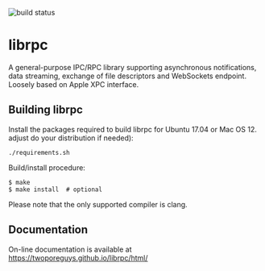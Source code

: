 ![build status](https://travis-ci.org/twoporeguys/librpc.svg?branch=master)

# librpc

A general-purpose IPC/RPC library supporting asynchronous notifications,
data streaming, exchange of file descriptors and WebSockets endpoint.
Loosely based on Apple XPC interface.

## Building librpc

Install the packages required to build librpc for Ubuntu 17.04 or Mac OS 12.
adjust do your distribution if needed):

```
./requirements.sh
```

Build/install procedure:

```
$ make
$ make install  # optional
```

Please note that the only supported compiler is clang.

## Documentation

On-line documentation is available at https://twoporeguys.github.io/librpc/html/
